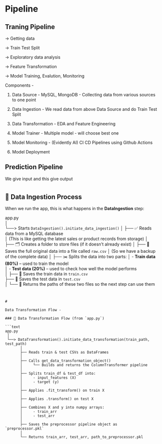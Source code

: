 # Pipeline 

## Traning Pipeline

-> Getting data

-> Train Test Split

-> Exploratory data analysis

-> Feature Transformation

-> Model Training, Evalution, Monitoring

Components - 

1. Data Source - MySQL, MongoDB - Collecting data from various sources to one point

2. Data Ingestion - We read data from above Data Source and do Train Test Split

3. Data Transformation - EDA and Feature Engineering

4. Model Trainer - Multiple model - will choose best one

5. Model Monitoring - (Evidently AI) CI CD Pipelines using Github Actions

6. Model Deployment 


## Prediction Pipeline 

We give input and this give output

#

## 🧊 Data Ingestion Process 

When we run the app, this is what happens in the **DataIngestion** step:

app.py  
│  
└──> Starts `DataIngestion().initiate_data_ingestion()`
     │
     ├── ✅ Reads data from a MySQL database  
     │      (This is like getting the latest sales or product records from storage)
     │
     ├── 🗂️ Creates a folder to store files (if it doesn’t already exist)
     │
     ├── 📄 Saves the full original data into a file called `raw.csv`
     │      (So we have a backup of the complete data)
     │
     ├── ✂️ Splits the data into two parts:
     │      - **Train data (80%)** – used to train the model  
     │      - **Test data (20%)** – used to check how well the model performs  
     │
     ├── 💾 Saves the train data in `train.csv`  
     ├── 💾 Saves the test data in `test.csv`  
     │
     └── 🔁 Returns the paths of these two files so the next step can use them

```


#

Data Transformation Flow - 

### 🔄 Data Transformation Flow (from `app.py`)

```text
app.py
 │
 └──> DataTransformation().initiate_data_transformation(train_path, test_path)
       │
       ├── Reads train & test CSVs as DataFrames
       │
       ├── Calls get_data_transformation_object()
       │     └── Builds and returns the ColumnTransformer pipeline
       │
       ├── Splits train_df & test_df into:
       │     - input_features (X)
       │     - target (y)
       │
       ├── Applies .fit_transform() on train X
       │
       ├── Applies .transform() on test X
       │
       ├── Combines X and y into numpy arrays:
       │     - train_arr
       │     - test_arr
       │
       ├── Saves the preprocessor pipeline object as `preprocessor.pkl`
       │
       └── Returns train_arr, test_arr, path_to_preprocessor.pkl


